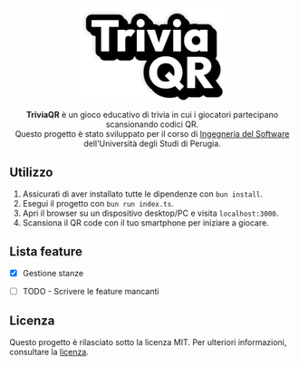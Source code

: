 <p align="center">

  <img src="./public/assets/logo.png" align="center" width="256px">
  </p>

<p align="center">
<b>TriviaQR</b> è un gioco educativo di trivia in cui i giocatori partecipano scansionando codici QR.<br> Questo progetto è stato sviluppato per il corso di <a href="https://www.unipg.it/didattica/corsi-di-laurea-e-laurea-magistrale/archivio/offerta-formativa-2023-24?idins=270806">Ingegneria del Software</a> dell'Università degli Studi di Perugia.
</p>

## Utilizzo

1. Assicurati di aver installato tutte le dipendenze con `bun install`.
2. Esegui il progetto con `bun run index.ts`.
3. Apri il browser su un dispositivo desktop/PC e visita `localhost:3000`.
4. Scansiona il QR code con il tuo smartphone per iniziare a giocare.

## Lista feature

- [x] Gestione stanze
- [ ] TODO - Scrivere le feature mancanti


## Licenza

Questo progetto è rilasciato sotto la licenza MIT. Per ulteriori informazioni, consultare la [licenza](LICENSE).
